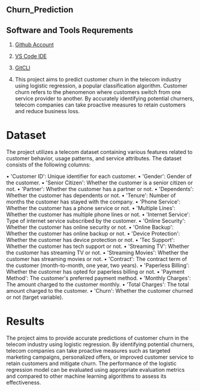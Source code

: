 ## Churn_Prediction
## Software and Tools Requrements

1. [Github Account](https://github.com)
2. [VS Code IDE](https://code.visualstudio.com/)
3. [GitCLl](https://git-scm.com/book/en/v2/Getting-Started-The-Command-Line)

4. This project aims to predict customer churn in the telecom industry using logistic regression, a popular classification algorithm. Customer churn refers to the phenomenon where customers switch from one service provider to another. By accurately identifying potential churners, telecom companies can take proactive measures to retain customers and reduce business loss.

# Dataset
The project utilizes a telecom dataset containing various features related to customer behavior, usage patterns, and service attributes. 
The dataset consists of the following columns:

•	'Customer ID': Unique identifier for each customer.
•	'Gender': Gender of the customer.
•	'Senior Citizen': Whether the customer is a senior citizen or not.
•	'Partner': Whether the customer has a partner or not.
•	'Dependents': Whether the customer has dependents or not.
•	'Tenure': Number of months the customer has stayed with the company.
•	'Phone Service': Whether the customer has a phone service or not.
•	'Multiple Lines': Whether the customer has multiple phone lines or not.
•	'Internet Service': Type of internet service subscribed by the customer.
•	'Online Security': Whether the customer has online security or not.
•	'Online Backup': Whether the customer has online backup or not.
•	'Device Protection': Whether the customer has device protection or not.
•	'Tec Support': Whether the customer has tech support or not.
•	'Streaming TV': Whether the customer has streaming TV or not.
•	'Streaming Movies': Whether the customer has streaming movies or not.
•	'Contract': The contract term of the customer (month-to-month, one year, two years).
•	'Paperless Billing': Whether the customer has opted for paperless billing or not.
•	'Payment Method': The customer's preferred payment method.
•	'Monthly Charges': The amount charged to the customer monthly.
•	'Total Charges': The total amount charged to the customer.
•	'Churn': Whether the customer churned or not (target variable).

# Results
The project aims to provide accurate predictions of customer churn in the telecom industry using logistic regression. By identifying potential churners, telecom companies can take proactive measures such as targeted marketing campaigns, personalized offers, or improved customer service to retain customers and mitigate churn. The performance of the logistic regression model can be evaluated using appropriate evaluation metrics and compared to other machine learning algorithms to assess its effectiveness.

